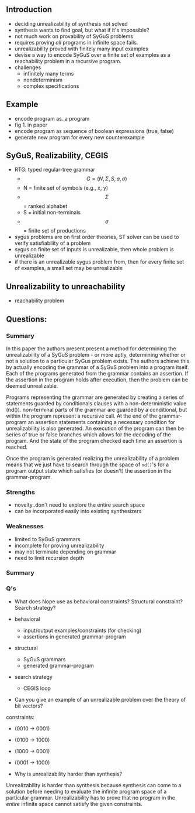 ## Introduction

- deciding unrealizability of synthesis not solved
- synthesis wants to find goal, but what if it's impossible?
- not much work on provability of SyGuS problems
- requires proving _all_ programs in infinite space fails.
- unrealizability proved with finitely many input examples
- devise a way to encode SyGuS over a finite set of examples as a
  reachability problem in a recursive program.
- challenges
    - infinitely many terms
    - nondeterminism
    - complex specifications


## Example

- encode program as..a program
- fig 1. in paper
- encode program as sequence of boolean expressions (true, false)
- generate new program for every new counterexample

## SyGuS, Realizability, CEGIS

- RTG: typed regular-tree grammar
    - $$G = (N, \Sigma, S, a, \sigma)$$
    - N = finite set of symbols (e.g., x, y)
    - $$\Sigma$$ = ranked alphabet
    - S = initial non-terminals
    - $$\sigma$$ = finite set of productions
- sygus problems are on first order theories, ST solver can be used to
  verify satisfiability of a problem
- sygus on finite set of inputs is unrealizable, then whole problem is unrealizable
- if there is an unrealizable sygus problem from, then for every finite
  set of examples, a small set may be unrealizable


## Unrealizability to unreachability

- reachability problem

## Questions:

### Summary

In this paper the authors present present a method for determining the
unrealizability of a SyGuS problem - or more aptly, determining whether or not a
solution to a particular SyGus problem exists. The authors achieve this by
actually encoding the grammar of a SyGuS problem into a program itself. Each of
the programs generated from the grammar contains an assertion. If the assertion
in the program holds after execution, then the problem can be deemed
unrealizable.

Programs representing the grammar are generated by creating a series of
statements guarded by conditionals clauses with a non-deterministic value
(nd()). non-terminal parts of the grammar are guarded by a conditional, but
within the program represent a recursive call. At the end of the grammar-program
an assertion statements containing a necessary condition for unrealizability is
also generated. An execution of the program can then be series of true or false
branches which allows for the decoding of the program. And the state of the
program checked each time an assertion is reached.

Once the program is generated realizing the unrealizability of a problem means
that we just have to search through the space of `nd()`'s for a program output
state which satisfies (or doesn't) the assertion in the grammar-program.


### Strengths

- novelty..don't need to explore the entire search space
- can be incorporated easily into existing synthesizers

### Weaknesses

- limited to SyGuS grammars
- incomplete for proving unrealizability
- may not terminate depending on grammar
- need to limit recursion depth

### Summary

### Q's

- What does Nope use as behavioral constraints? Structural constraint? Search strategy?

- behavioral
    - input/output examples/constraints (for checking)
    - assertions in generated grammar-program
- structural
    - SyGuS grammars
    - generated grammar-program
- search strategy
    - CEGIS loop

- Can you give an example of an unrealizable problem over the theory of bit vectors?

constraints:
  - (0010 -> 0001)
  - (0100 -> 1000)
  - (1000 -> 0001)
  - (0001 -> 1000)


- Why is unrealizability harder than synthesis?

Unrealizability is harder than synthesis because synthesis can come to a solution
before needing to evaluate the infinite program space of a particular grammar.
Unrealizability has to prove that no program in the _entire_ infinite space
cannot satisfy the given constraints.